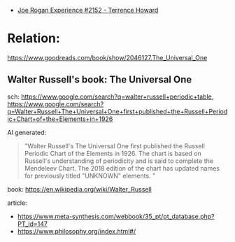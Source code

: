 - [Joe Rogan Experience #2152 - Terrence Howard](https://youtu.be/g197xdRZsW0)

# Relation:
https://www.goodreads.com/book/show/2046127.The_Universal_One

## Walter Russell's book: The Universal One
sch: https://www.google.com/search?q=walter+russell+periodic+table, https://www.google.com/search?q=Walter+Russell+The+Universal+One+first+published+the+Russell+Periodic+Chart+of+the+Elements+in+1926

AI generated:
>"Walter Russell's The Universal One first published the Russell Periodic Chart of the Elements in 1926. The chart is based on Russell's understanding of periodicity and is said to complete the Mendeleev Chart. The 2018 edition of the chart has updated names for previously titled "UNKNOWN" elements. "

book: https://en.wikipedia.org/wiki/Walter_Russell

article:
- https://www.meta-synthesis.com/webbook/35_pt/pt_database.php?PT_id=147
- https://www.philosophy.org/index.html#/
